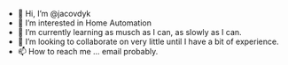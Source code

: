 - 👋 Hi, I’m @jacovdyk
- 👀 I’m interested in Home Automation
- 🌱 I’m currently learning as musch as I can, as slowly as I can.
- 💞️ I’m looking to collaborate on very little until I have a bit of experience.
- 📫 How to reach me ... email probably.

